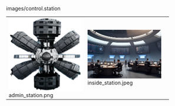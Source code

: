images/control.station
<table>
	<tr>
		<td><img src="https://github.com/zuckung/endless-sky-plugins-graphics/blob/main/images/control.station/admin_station.png?raw=true" width="200"><br>
admin_station.png</td>
		<td><img src="https://github.com/zuckung/endless-sky-plugins-graphics/blob/main/images/control.station/inside_station.jpeg?raw=true" width="200"><br>
inside_station.jpeg</td>
		<td></td>
	</tr>
</table>

